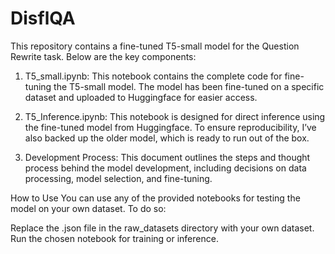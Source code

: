 # DisflQA

This repository contains a fine-tuned T5-small model for the Question Rewrite task. Below are the key components:

1. T5_small.ipynb: This notebook contains the complete code for fine-tuning the T5-small model. The model has been fine-tuned on a specific dataset and uploaded to Huggingface for easier access.

2. T5_Inference.ipynb: This notebook is designed for direct inference using the fine-tuned model from Huggingface. To ensure reproducibility, I’ve also backed up the older model, which is ready to run out of the box.

3. Development Process: This document outlines the steps and thought process behind the model development, including decisions on data processing, model selection, and fine-tuning.

How to Use
You can use any of the provided notebooks for testing the model on your own dataset. To do so:

Replace the .json file in the raw_datasets directory with your own dataset.
Run the chosen notebook for training or inference.
